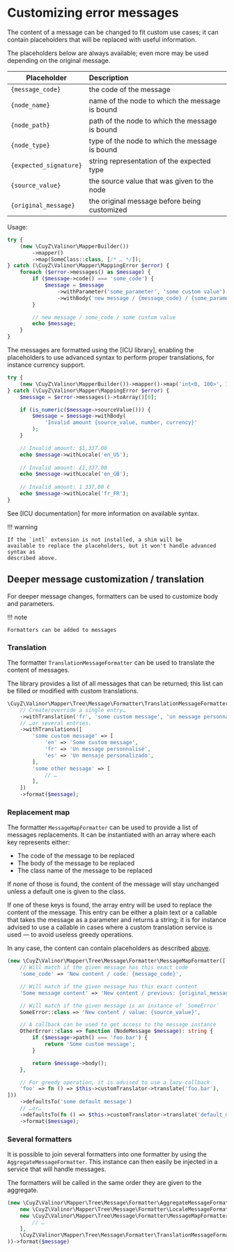 # Customizing error messages

The content of a message can be changed to fit custom use cases; it can contain
placeholders that will be replaced with useful information.

The placeholders below are always available; even more may be used depending
on the original message.

| Placeholder             | Description                                    |
|-------------------------|:-----------------------------------------------|
| `{message_code}`        | the code of the message                        |
| `{node_name}`           | name of the node to which the message is bound |
| `{node_path}`           | path of the node to which the message is bound |
| `{node_type}`           | type of the node to which the message is bound |
| `{expected_signature}`  | string representation of the expected type     |
| `{source_value}`        | the source value that was given to the node    |
| `{original_message}`    | the original message before being customized   |

Usage:

```php
try {
    (new \CuyZ\Valinor\MapperBuilder())
        ->mapper()
        ->map(SomeClass::class, [/* … */]);
} catch (\CuyZ\Valinor\Mapper\MappingError $error) {
    foreach ($error->messages() as $message) {
        if ($message->code() === 'some_code') {
            $message = $message
                ->withParameter('some_parameter', 'some custom value')
                ->withBody('new message / {message_code} / {some_parameter}');
        }

        // new message / some_code / some custom value
        echo $message;
    }
}
```

The messages are formatted using the [ICU library], enabling the placeholders to
use advanced syntax to perform proper translations, for instance currency
support.

```php
try {
    (new \CuyZ\Valinor\MapperBuilder())->mapper()->map('int<0, 100>', 1337);
} catch (\CuyZ\Valinor\Mapper\MappingError $error) {
    $message = $error->messages()->toArray()[0];

    if (is_numeric($message->sourceValue())) {
        $message = $message->withBody(
            'Invalid amount {source_value, number, currency}'
        );    
    } 

    // Invalid amount: $1,337.00
    echo $message->withLocale('en_US');
    
    // Invalid amount: £1,337.00
    echo $message->withLocale('en_GB');
    
    // Invalid amount: 1 337,00 €
    echo $message->withLocale('fr_FR');
}
```

See [ICU documentation] for more information on available syntax.

!!! warning

    If the `intl` extension is not installed, a shim will be
    available to replace the placeholders, but it won't handle advanced syntax as
    described above.

## Deeper message customization / translation

For deeper message changes, formatters can be used to customize body and 
parameters.

!!! note

    Formatters can be added to messages

### Translation

The formatter `TranslationMessageFormatter` can be used to translate the content
of messages.

The library provides a list of all messages that can be returned; this list can
be filled or modified with custom translations.

```php
\CuyZ\Valinor\Mapper\Tree\Message\Formatter\TranslationMessageFormatter::default()
    // Create/override a single entry…
    ->withTranslation('fr', 'some custom message', 'un message personnalisé')
    // …or several entries.
    ->withTranslations([
        'some custom message' => [
            'en' => 'Some custom message',
            'fr' => 'Un message personnalisé',
            'es' => 'Un mensaje personalizado',
        ], 
        'some other message' => [
            // …
        ], 
    ])
    ->format($message);
```

### Replacement map

The formatter `MessageMapFormatter` can be used to provide a list of messages
replacements. It can be instantiated with an array where each key represents
either:

- The code of the message to be replaced
- The body of the message to be replaced
- The class name of the message to be replaced

If none of those is found, the content of the message will stay unchanged unless
a default one is given to the class.

If one of these keys is found, the array entry will be used to replace the
content of the message. This entry can be either a plain text or a callable that
takes the message as a parameter and returns a string; it is for instance
advised to use a callable in cases where a custom translation service is used —
to avoid useless greedy operations.

In any case, the content can contain placeholders as described
[above](#message-customization).

```php
(new \CuyZ\Valinor\Mapper\Tree\Message\Formatter\MessageMapFormatter([
    // Will match if the given message has this exact code
    'some_code' => 'New content / code: {message_code}',

    // Will match if the given message has this exact content
    'Some message content' => 'New content / previous: {original_message}',

    // Will match if the given message is an instance of `SomeError`
    SomeError::class => 'New content / value: {source_value}',

    // A callback can be used to get access to the message instance
    OtherError::class => function (NodeMessage $message): string {
        if ($message->path() === 'foo.bar') {
            return 'Some custom message';
        }

        return $message->body();
    },

    // For greedy operation, it is advised to use a lazy-callback
    'foo' => fn () => $this->customTranslator->translate('foo.bar'),
]))
    ->defaultsTo('some default message')
    // …or…
    ->defaultsTo(fn () => $this->customTranslator->translate('default_message'))
    ->format($message);
```

### Several formatters

It is possible to join several formatters into one formatter by using the
`AggregateMessageFormatter`. This instance can then easily be injected in a
service that will handle messages.

The formatters will be called in the same order they are given to the aggregate.

```php
(new \CuyZ\Valinor\Mapper\Tree\Message\Formatter\AggregateMessageFormatter(
    new \CuyZ\Valinor\Mapper\Tree\Message\Formatter\LocaleMessageFormatter('fr'),
    new \CuyZ\Valinor\Mapper\Tree\Message\Formatter\MessageMapFormatter([
        // …
    ],
    \CuyZ\Valinor\Mapper\Tree\Message\Formatter\TranslationMessageFormatter::default(),
))->format($message)
```
